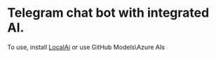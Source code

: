 # Telegram chat bot with integrated AI.

To use, install [LocalAi](https://localai.io/) or use GitHub Models\Azure AIs